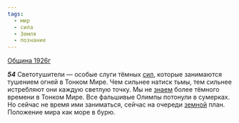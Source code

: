 ```yaml
---
tags:
  - мир
  - сила
  - Земля
  - познание
---
```


[Община 1926г](/agni/1926)

___54___
Светотушители — особые слуги тёмных [сил](/tag/#сила), которые занимаются тушением огней в Тонком Мире. Чем сильнее натиск тьмы, тем сильнее истребляют они каждую светлую точку. Мы не [знаем](/tag/#познание) более тёмного времени в Тонком Мире. Все фальшивые Олимпы потонули в сумерках. Но сейчас не время ими заниматься, сейчас на очереди [земной](/tag/#Земля) план. Положение мира как море в бурю.   

